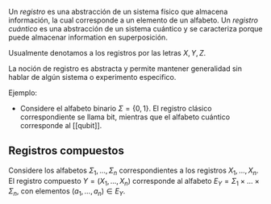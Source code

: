 Un _registro_ es una abstracción de un sistema físico que almacena información, la cual corresponde a un elemento de un alfabeto. Un _registro cuántico_ es una abstracción de un sistema cuántico y se caracteriza porque puede almacenar information en superposición. 

Usualmente denotamos a los registros por las letras $X, Y, Z$.

La noción de registro es abstracta y permite mantener generalidad sin hablar de algún sistema o experimento especifico.

Ejemplo:
* Considere el alfabeto binario $\Sigma = \{0,1\}$. El registro clásico correspondiente se llama bit, mientras que el alfabeto cuántico corresponde al [[qubit]].

## Registros compuestos
Considere los alfabetos $\Sigma_1,...,\Sigma_n$ correspondientes a los registros $X_1,...,X_n$. 
El registro compuesto $Y=(X_1,...,X_n)$ corresponde al alfabeto $E_Y = \Sigma_1\times\dots\times\Sigma_n$,
con elementos $(a_1,...,a_n)\in E_Y$.
